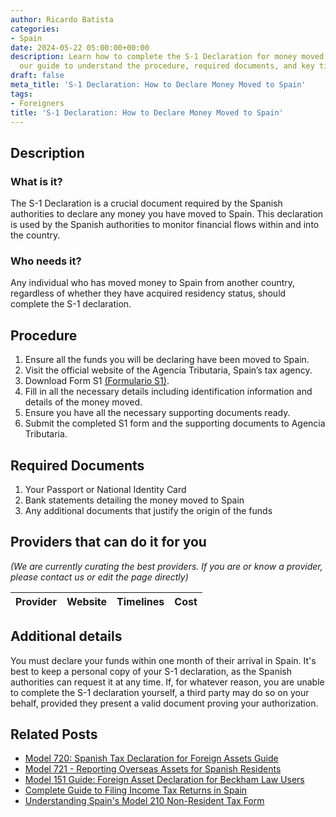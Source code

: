 ```yaml
---
author: Ricardo Batista
categories:
- Spain
date: 2024-05-22 05:00:00+00:00
description: Learn how to complete the S-1 Declaration for money moved to Spain. Follow
  our guide to understand the procedure, required documents, and key timelines.
draft: false
meta_title: 'S-1 Declaration: How to Declare Money Moved to Spain'
tags:
- Foreigners
title: 'S-1 Declaration: How to Declare Money Moved to Spain'
---
```


## Description

### What is it?

The S-1 Declaration is a crucial document required by the Spanish authorities to declare any money you have moved to Spain. This declaration is used by the Spanish authorities to monitor financial flows within and into the country.

### Who needs it?

Any individual who has moved money to Spain from another country, regardless of whether they have acquired residency status, should complete the S-1 declaration.

## Procedure

1. Ensure all the funds you will be declaring have been moved to Spain.
2. Visit the official website of the Agencia Tributaria, Spain’s tax agency.
3. Download Form S1 [(Formulario S1)](https://www.agenciatributaria.es/AEAT.internet/Inicio/Ayuda/Modelos__Procedimientos_y_Servicios/Ayuda_Modelo_S_1/Descripcion/Descripcion.shtml).
4. Fill in all the necessary details including identification information and details of the money moved.
5. Ensure you have all the necessary supporting documents ready.
6. Submit the completed S1 form and the supporting documents to Agencia Tributaria.

## Required Documents

1. Your Passport or National Identity Card
2. Bank statements detailing the money moved to Spain
3. Any additional documents that justify the origin of the funds

## Providers that can do it for you

_(We are currently curating the best providers. If you are or know a provider, please contact us or edit the page directly)_

| Provider        |     Website     |     Timelines    |       Cost      |
| :-------------: | :-------------: |  :-------------: | :-------------: |

## Additional details

You must declare your funds within one month of their arrival in Spain. It's best to keep a personal copy of your S-1 declaration, as the Spanish authorities can request it at any time. If, for whatever reason, you are unable to complete the S-1 declaration yourself, a third party may do so on your behalf, provided they present a valid document proving your authorization.
## Related Posts

- [Model 720: Spanish Tax Declaration for Foreign Assets Guide](https://tramitit.com/english/guides/spain/model_720/)
- [Model 721 - Reporting Overseas Assets for Spanish Residents](https://tramitit.com/english/guides/spain/model_721/)
- [Model 151 Guide: Foreign Asset Declaration for Beckham Law Users](https://tramitit.com/english/guides/spain/model_151/)
- [Complete Guide to Filing Income Tax Returns in Spain](https://tramitit.com/english/guides/spain/income_tax_return_filing/)
- [Understanding Spain's Model 210 Non-Resident Tax Form](https://tramitit.com/english/guides/spain/model_210/)